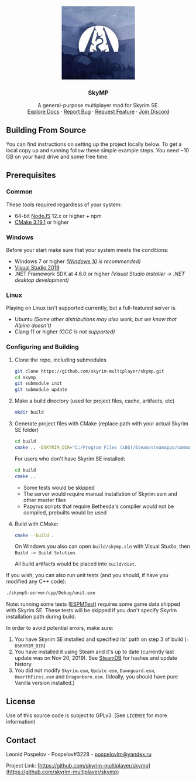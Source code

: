 <!-- PROJECT LOGO -->
<br />
<p align="center">
  <a href="https://skymp.io">
    <img src="skymp.jpg" alt="Logo" width="200" height="200">
  </a>
  <h3 align="center">SkyMP</h3>

  <p align="center">
    A general-purpose multiplayer mod for Skyrim SE. 
    <br>
    <a href="https://github.com/skyrim-multiplayer/skymp/tree/main/docs">Explore Docs</a>
    ·
    <a href="https://github.com/skyrim-multiplayer/skymp/issues">Report Bug</a>
    ·
    <a href="https://github.com/skyrim-multiplayer/skymp/issues">Request Feature</a> 
    ·
    <a href="https://discord.gg/k39uQ9Yudt">Join Discord</a>
  </p>
</p>

## Building From Source

You can find instructions on setting up the project locally below. To get a local copy up and running follow these simple example steps. You need ~10 GB on your hard drive and some free time.

## Prerequisites

### Common

These tools required regardless of your system:

* 64-bit [NodeJS](https://nodejs.org/en/download/) 12.x or higher + npm
* [CMake 3.19.1](https://cmake.org/download/) or higher

### Windows

Before your start make sure that your system meets the conditions:

* Windows 7 or higher *([Windows 10](https://www.microsoft.com/en-us/software-download/windows10) is recommended)*
* [Visual Studio 2019](https://visualstudio.microsoft.com/downloads/)
* .NET Framework SDK at 4.6.0 or higher *(Visual Studio Installer -> .NET desktop development)*

### Linux

Playing on Linux isn't supported currently, but a full-featured server is.

* Ubuntu *(Some other distributions may also work, but we know that Alpine doesn't)*
* Clang 11 or higher *(GCC is not supported)*

### Configuring and Building

1. Clone the repo, including submodules
   ```sh
   git clone https://github.com/skyrim-multiplayer/skymp.git
   cd skymp
   git submodule init
   git submodule update
   ```
2. Make a build directory (used for project files, cache, artifacts, etc)
   ```sh
   mkdir build
   ```
3. Generate project files with CMake (replace path with your actual Skyrim SE folder)
   ```sh
   cd build
   cmake .. -DSKYRIM_DIR="C:/Program Files (x86)/Steam/steamapps/common/Skyrim Special Edition"
   ```
   For users who don't have Skyrim SE installed:
   ```sh
   cd build
   cmake ..
   ```
   * Some tests would be skipped
   * The server would require manual installation of Skyrim.esm and other master files
   * Papyrus scripts that require Bethesda's compiler would not be compiled, prebuilts would be used

4. Build with CMake:
   ```sh
   cmake --build .
   ```
   On Windows you also can open `build/skymp.sln` with Visual Studio, then `Build -> Build Solution`.

   All build artifacts would be placed into `build/dist`.

If you wish, you can also run unit tests (and you should, if have you modified any C++ code):

```sh
./skymp5-server/cpp/Debug/unit.exe
```

Note: running some tests ([ESPMTest](https://github.com/skyrim-multiplayer/skymp/blob/main/skymp5-server/cpp/unit/EspmTest.h))
requires some game data shipped with Skyrim SE. These tests will be skipped if
you don't specify Skyrim installation path during build.

In order to avoid potential errors, make sure:

1. You have Skyrim SE installed and specified its' path on step 3 of build (`-DSKYRIM_DIR`)
2. You have installed it using Steam and it's up to date (currently last update was on Nov 20, 2019).
   See [SteamDB](https://steamdb.info/depot/489832/history/?changeid=M:8702665189575304780)
   for hashes and update history.
3. You did not modify `Skyrim.esm`, `Update.esm`, `Dawnguard.esm`, `HearthFires.esm` and `Dragonborn.esm`.
   (Ideally, you should have pure Vanilla version installed.)

## License

Use of this source code is subject to GPLv3. (See `LICENSE` for more information)

<!-- CONTACT -->
## Contact

Leonid Pospelov - Pospelov#3228 - pospelovlm@yandex.ru

Project Link: [https://github.com/skyrim-multiplayer/skymp](https://github.com/skyrim-multiplayer/skymp)
